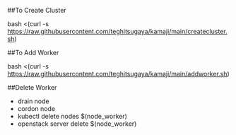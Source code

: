 ##To Create Cluster

bash <(curl -s https://raw.githubusercontent.com/teghitsugaya/kamaji/main/createcluster.sh)


##To Add Worker

bash <(curl -s https://raw.githubusercontent.com/teghitsugaya/kamaji/main/addworker.sh)

##Delete Worker

- drain node
- cordon node
- kubectl delete nodes $(node_worker)
- openstack server delete $(node_worker)


